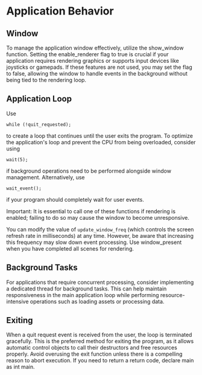 # Application Behavior

## Window

To manage the application window effectively, utilize the show_window function. Setting the enable_renderer flag to true is crucial if your application requires rendering graphics or supports input devices like joysticks or gamepads. If these features are not used, you may set the flag to false, allowing the window to handle events in the background without being tied to the rendering loop.

## Application Loop

Use
```
while (!quit_requested);
```
to create a loop that continues until the user exits the program. To optimize the application's loop and prevent the CPU from being overloaded, consider using
```
wait(5);
```
if background operations need to be performed alongside window management. Alternatively, use
```
wait_event();
```
if your program should completely wait for user events.

Important: It is essential to call one of these functions if rendering is enabled; failing to do so may cause the window to become unresponsive.

You can modify the value of `update_window_freq` (which controls the screen refresh rate in milliseconds) at any time. However, be aware that increasing this frequency may slow down event processing. Use window_present when you have completed all scenes for rendering.

## Background Tasks

For applications that require concurrent processing, consider implementing a dedicated thread for background tasks. This can help maintain responsiveness in the main application loop while performing resource-intensive operations such as loading assets or processing data.

## Exiting

When a quit request event is received from the user, the loop is terminated gracefully. This is the preferred method for exiting the program, as it allows automatic control objects to call their destructors and free resources properly. Avoid overusing the exit function unless there is a compelling reason to abort execution. If you need to return a return code, declare main as int main.
